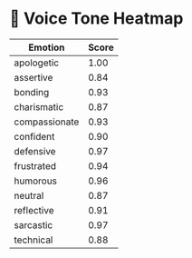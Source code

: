 # 🎯 Voice Tone Heatmap

| Emotion      | Score  |
|--------------|--------|
| apologetic   | 1.00   |
| assertive    | 0.84   |
| bonding      | 0.93   |
| charismatic  | 0.87   |
| compassionate | 0.93   |
| confident    | 0.90   |
| defensive    | 0.97   |
| frustrated   | 0.94   |
| humorous     | 0.96   |
| neutral      | 0.87   |
| reflective   | 0.91   |
| sarcastic    | 0.97   |
| technical    | 0.88   |
